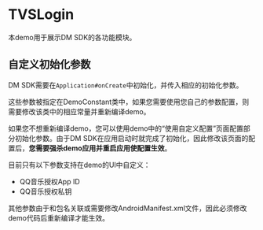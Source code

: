 # TVSLogin

本demo用于展示DM SDK的各功能模块。

## 自定义初始化参数

DM SDK需要在`Application#onCreate`中初始化，并传入相应的初始化参数。

这些参数被指定在DemoConstant类中，如果您需要使用您自己的参数配置，则需要修改该类中的相应常量并重新编译demo。

如果您不想重新编译demo，您可以使用demo中的“使用自定义配置”页面配置部分初始化参数。由于DM SDK在应用启动时就完成了初始化，因此修改该页面的配置后，**您需要强杀demo应用并重启应用使配置生效**。

目前只有以下参数支持在demo的UI中自定义：

+ QQ音乐授权App ID
+ QQ音乐授权私钥

其他参数由于和包名关联或需要修改AndroidManifest.xml文件，因此必须修改demo代码后重新编译才能生效。
